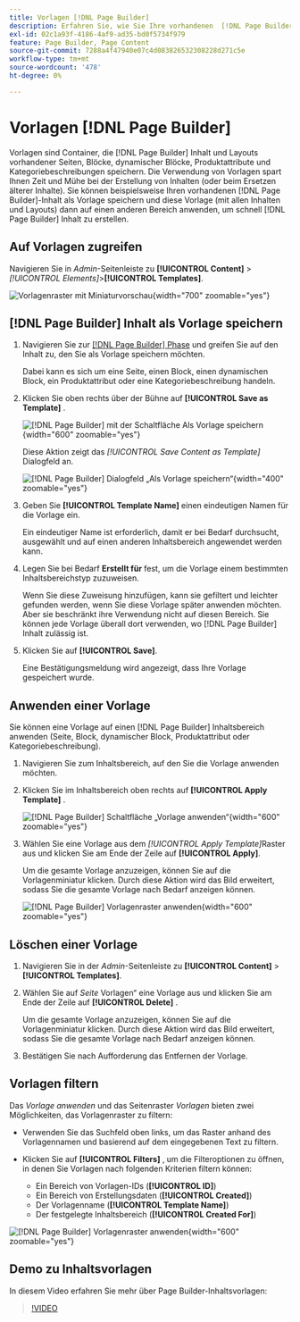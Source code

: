 ```yaml
---
title: Vorlagen [!DNL Page Builder]
description: Erfahren Sie, wie Sie Ihre vorhandenen  [!DNL Page Builder]  als Vorlage speichern und diese Vorlage dann auf einen anderen Bereich anwenden können.
exl-id: 02c1a93f-4186-4af9-ad35-bd0f5734f979
feature: Page Builder, Page Content
source-git-commit: 7288a4f47940e07c4d083826532308228d271c5e
workflow-type: tm+mt
source-wordcount: '478'
ht-degree: 0%

---
```


# Vorlagen [!DNL Page Builder]

Vorlagen sind Container, die [!DNL Page Builder] Inhalt und Layouts vorhandener Seiten, Blöcke, dynamischer Blöcke, Produktattribute und Kategoriebeschreibungen speichern. Die Verwendung von Vorlagen spart Ihnen Zeit und Mühe bei der Erstellung von Inhalten (oder beim Ersetzen älterer Inhalte). Sie können beispielsweise Ihren vorhandenen [!DNL Page Builder]-Inhalt als Vorlage speichern und diese Vorlage (mit allen Inhalten und Layouts) dann auf einen anderen Bereich anwenden, um schnell [!DNL Page Builder] Inhalt zu erstellen.

## Auf Vorlagen zugreifen

Navigieren Sie in _Admin_-Seitenleiste zu **[!UICONTROL Content]** > _[!UICONTROL Elements]_>**[!UICONTROL Templates]**.

![Vorlagenraster mit Miniaturvorschau](./assets/templates-list.png){width="700" zoomable="yes"}

## [!DNL Page Builder] Inhalt als Vorlage speichern

1. Navigieren Sie zur [[!DNL Page Builder] Phase](workspace.md#stage) und greifen Sie auf den Inhalt zu, den Sie als Vorlage speichern möchten.

   Dabei kann es sich um eine Seite, einen Block, einen dynamischen Block, ein Produktattribut oder eine Kategoriebeschreibung handeln.

1. Klicken Sie oben rechts über der Bühne auf **[!UICONTROL Save as Template]** .

   ![[!DNL Page Builder] mit der Schaltfläche Als Vorlage speichern &#x200B;](./assets/pb-templates-saveastemplate-button.png){width="600" zoomable="yes"}

   Diese Aktion zeigt das _[!UICONTROL Save Content as Template]_&#x200B;Dialogfeld an.

   ![[!DNL Page Builder] Dialogfeld „Als Vorlage speichern“](./assets/pb-templates-save-dialog.png){width="400" zoomable="yes"}

1. Geben Sie **[!UICONTROL Template Name]** einen eindeutigen Namen für die Vorlage ein.

   Ein eindeutiger Name ist erforderlich, damit er bei Bedarf durchsucht, ausgewählt und auf einen anderen Inhaltsbereich angewendet werden kann.

1. Legen Sie bei Bedarf **Erstellt für** fest, um die Vorlage einem bestimmten Inhaltsbereichstyp zuzuweisen.

   Wenn Sie diese Zuweisung hinzufügen, kann sie gefiltert und leichter gefunden werden, wenn Sie diese Vorlage später anwenden möchten. Aber sie beschränkt ihre Verwendung nicht auf diesen Bereich. Sie können jede Vorlage überall dort verwenden, wo [!DNL Page Builder] Inhalt zulässig ist.

1. Klicken Sie auf **[!UICONTROL Save]**.

   Eine Bestätigungsmeldung wird angezeigt, dass Ihre Vorlage gespeichert wurde.

## Anwenden einer Vorlage

Sie können eine Vorlage auf einen [!DNL Page Builder] Inhaltsbereich anwenden (Seite, Block, dynamischer Block, Produktattribut oder Kategoriebeschreibung).

1. Navigieren Sie zum Inhaltsbereich, auf den Sie die Vorlage anwenden möchten.

1. Klicken Sie im Inhaltsbereich oben rechts auf **[!UICONTROL Apply Template]** .

   ![[!DNL Page Builder] Schaltfläche „Vorlage anwenden“](./assets/pb-templates-applytemplate-button.png){width="600" zoomable="yes"}

1. Wählen Sie eine Vorlage aus dem _[!UICONTROL Apply Template]_&#x200B;Raster aus und klicken Sie am Ende der Zeile auf **[!UICONTROL Apply]**.

   Um die gesamte Vorlage anzuzeigen, können Sie auf die Vorlagenminiatur klicken. Durch diese Aktion wird das Bild erweitert, sodass Sie die gesamte Vorlage nach Bedarf anzeigen können.

   ![[!DNL Page Builder] Vorlagenraster anwenden](./assets/pb-templates-apply-slideout-nofilters.png){width="600" zoomable="yes"}

## Löschen einer Vorlage

1. Navigieren Sie in der _Admin_-Seitenleiste zu **[!UICONTROL Content]** > **[!UICONTROL Templates]**.

1. Wählen Sie auf _Seite_ Vorlagen“ eine Vorlage aus und klicken Sie am Ende der Zeile auf **[!UICONTROL Delete]** .

   Um die gesamte Vorlage anzuzeigen, können Sie auf die Vorlagenminiatur klicken. Durch diese Aktion wird das Bild erweitert, sodass Sie die gesamte Vorlage nach Bedarf anzeigen können.

1. Bestätigen Sie nach Aufforderung das Entfernen der Vorlage.

## Vorlagen filtern

Das _Vorlage anwenden_ und das Seitenraster _Vorlagen_ bieten zwei Möglichkeiten, das Vorlagenraster zu filtern:

- Verwenden Sie das Suchfeld oben links, um das Raster anhand des Vorlagennamen und basierend auf dem eingegebenen Text zu filtern.

- Klicken Sie auf **[!UICONTROL Filters]** , um die Filteroptionen zu öffnen, in denen Sie Vorlagen nach folgenden Kriterien filtern können:

   - Ein Bereich von Vorlagen-IDs (**[!UICONTROL ID]**)
   - Ein Bereich von Erstellungsdaten (**[!UICONTROL Created]**)
   - Der Vorlagenname (**[!UICONTROL Template Name]**)
   - Der festgelegte Inhaltsbereich (**[!UICONTROL Created For]**)

![[!DNL Page Builder] Vorlagenraster anwenden](./assets/pb-templates-apply-slideout-withfilters.png){width="600" zoomable="yes"}

## Demo zu Inhaltsvorlagen

In diesem Video erfahren Sie mehr über Page Builder-Inhaltsvorlagen:

>[!VIDEO](https://video.tv.adobe.com/v/3411360?quality=12&learn=on&captions=ger)
